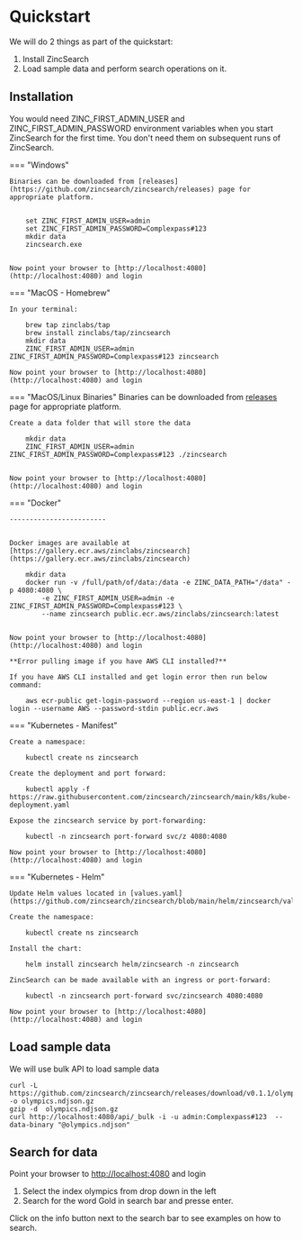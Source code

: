 # Quickstart


We will do 2 things as part of the quickstart:

1. Install ZincSearch
1. Load sample data and perform search operations on it.

## Installation

You would need ZINC_FIRST_ADMIN_USER and ZINC_FIRST_ADMIN_PASSWORD environment variables when you start ZincSearch for the first time. You don't need them on subsequent runs of ZincSearch.



=== "Windows" 

    Binaries can be downloaded from [releases](https://github.com/zincsearch/zincsearch/releases) page for appropriate platform.


        set ZINC_FIRST_ADMIN_USER=admin
        set ZINC_FIRST_ADMIN_PASSWORD=Complexpass#123
        mkdir data
        zincsearch.exe


    Now point your browser to [http://localhost:4080](http://localhost:4080) and login

=== "MacOS - Homebrew"

    In your terminal:

        brew tap zinclabs/tap
        brew install zinclabs/tap/zincsearch
        mkdir data
        ZINC_FIRST_ADMIN_USER=admin ZINC_FIRST_ADMIN_PASSWORD=Complexpass#123 zincsearch

    Now point your browser to [http://localhost:4080](http://localhost:4080) and login

=== "MacOS/Linux Binaries"
    Binaries can be downloaded from [releases](https://github.com/zincsearch/zincsearch/releases) page for appropriate platform.

    Create a data folder that will store the data

        mkdir data
        ZINC_FIRST_ADMIN_USER=admin ZINC_FIRST_ADMIN_PASSWORD=Complexpass#123 ./zincsearch 


    Now point your browser to [http://localhost:4080](http://localhost:4080) and login

=== "Docker"

    ------------------------


    Docker images are available at [https://gallery.ecr.aws/zinclabs/zincsearch](https://gallery.ecr.aws/zinclabs/zincsearch)

        mkdir data
        docker run -v /full/path/of/data:/data -e ZINC_DATA_PATH="/data" -p 4080:4080 \
            -e ZINC_FIRST_ADMIN_USER=admin -e ZINC_FIRST_ADMIN_PASSWORD=Complexpass#123 \
            --name zincsearch public.ecr.aws/zinclabs/zincsearch:latest


    Now point your browser to [http://localhost:4080](http://localhost:4080) and login

    **Error pulling image if you have AWS CLI installed?**

    If you have AWS CLI installed and get login error then run below command:

        aws ecr-public get-login-password --region us-east-1 | docker login --username AWS --password-stdin public.ecr.aws


=== "Kubernetes - Manifest"

    Create a namespace:

        kubectl create ns zincsearch

    Create the deployment and port forward:

        kubectl apply -f https://raw.githubusercontent.com/zincsearch/zincsearch/main/k8s/kube-deployment.yaml
    
    Expose the zincsearch service by port-forwarding:

        kubectl -n zincsearch port-forward svc/z 4080:4080

    Now point your browser to [http://localhost:4080](http://localhost:4080) and login

=== "Kubernetes - Helm"

    Update Helm values located in [values.yaml](https://github.com/zincsearch/zincsearch/blob/main/helm/zincsearch/values.yaml)

    Create the namespace:

        kubectl create ns zincsearch

    Install the chart:

        helm install zincsearch helm/zincsearch -n zincsearch

    ZincSearch can be made available with an ingress or port-forward:
    
        kubectl -n zincsearch port-forward svc/zincsearch 4080:4080

    Now point your browser to [http://localhost:4080](http://localhost:4080) and login



## Load sample data

We will use bulk API to load sample data


```shell
curl -L https://github.com/zincsearch/zincsearch/releases/download/v0.1.1/olympics.ndjson.gz -o olympics.ndjson.gz
gzip -d  olympics.ndjson.gz 
curl http://localhost:4080/api/_bulk -i -u admin:Complexpass#123  --data-binary "@olympics.ndjson"
```


## Search for data

Point your browser to [http://localhost:4080](http://localhost:4080) and login

1. Select the index olympics from drop down in the left
1. Search for the word Gold in search bar and presse enter.

Click on the info button next to the search bar to see examples on how to search.
